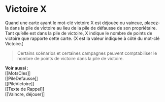 # Victoire X
Quand une carte ayant le mot-clé victoire X est déjouée ou vaincue, placez-la dans la pile de victoire au lieu de la pile de défausse de son propriétaire. Tant qu’elle est dans la pile de victoire, X indique le nombre de points de victoire que rapporte cette carte. (X est la valeur indiquée à côté du mot-clé Victoire.) 

>Certains scénarios et certaines campagnes peuvent comptabiliser le nombre de points de victoire dans la pile de victoire. 

**Voir aussi :**  
[[MotsCles]]  
[[PileDefausse]]  
[[PileVictoire]]  
[[Texte de Rappel]]  
[[Vaincre, déjouer]]